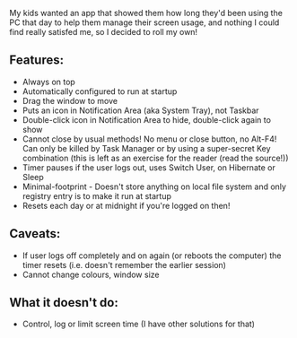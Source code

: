 My kids wanted an app that showed them how long they'd been using the PC that day to help them manage their screen usage, and nothing I could find really satisfed me, so I decided to roll my own!

## Features:
* Always on top
* Automatically configured to run at startup
* Drag the window to move
* Puts an icon in Notification Area (aka System Tray), not Taskbar
* Double-click icon in Notification Area to hide, double-click again to show
* Cannot close by usual methods! No menu or close button, no Alt-F4! Can only be killed by Task Manager or by using a super-secret Key combination (this is left as an exercise for the reader (read the source!))
* Timer pauses if the user logs out, uses Switch User, on Hibernate or Sleep
* Minimal-footprint - Doesn't store anything on local file system and only registry entry is to make it run at startup
* Resets each day or at midnight if you're logged on then!

## Caveats:
* If user logs off completely and on again (or reboots the computer) the timer resets (i.e. doesn't remember the earlier session)
* Cannot change colours, window size

## What it doesn't do:
* Control, log or limit screen time (I have other solutions for that)
